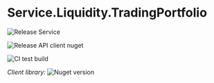 # Service.Liquidity.TradingPortfolio

![Release Service](https://github.com/MyJetWallet/Service.Liquidity.TradingPortfolio/workflows/Release%20Service/badge.svg)

![Release API client nuget](https://github.com/MyJetWallet/Service.Liquidity.TradingPortfolio/workflows/Release%20API%20client%20nuget/badge.svg)

![CI test build](https://github.com/MyJetWallet/Service.Liquidity.TradingPortfolio/workflows/CI%20test%20build/badge.svg)

*Client library:* ![Nuget version](https://img.shields.io/nuget/v/MyJetWallet.Service.Liquidity.TradingPortfolio.Client?label=MyJetWallet.Service.Liquidity.TradingPortfolio.Client&style=social)

